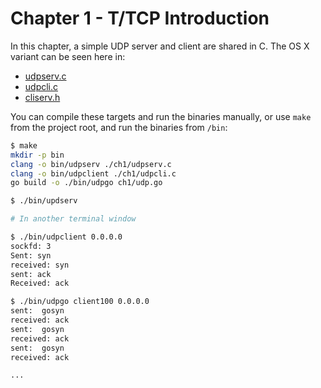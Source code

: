 # Chapter 1 - T/TCP Introduction

In this chapter, a simple UDP server and client are shared in C. The OS X variant can be seen here in:

- [udpserv.c](./udpserv.c)
- [udpcli.c](./udpcli.c)
- [cliserv.h](./cliserv.h)

You can compile these targets and run the binaries manually, or use `make` from the project root, and run the binaries from `/bin`:

```bash
$ make
mkdir -p bin
clang -o bin/udpserv ./ch1/udpserv.c
clang -o bin/udpclient ./ch1/udpcli.c
go build -o ./bin/udpgo ch1/udp.go

$ ./bin/updserv

# In another terminal window

$ ./bin/udpclient 0.0.0.0
sockfd: 3
Sent: syn
received: syn
sent: ack
Received: ack

$ ./bin/udpgo client100 0.0.0.0
sent:  gosyn
received: ack
sent:  gosyn
received: ack
sent:  gosyn
received: ack

...
```
